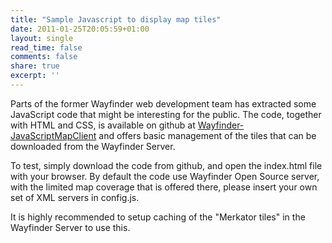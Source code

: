 ```yaml
---
title: "Sample Javascript to display map tiles"
date: 2011-01-25T20:05:59+01:00
layout: single
read_time: false
comments: false
share: true
excerpt: ''
---
```


Parts of the former Wayfinder web development team has extracted some
JavaScript code that might be interesting for the public. The code, together
with HTML and CSS, is available on github at
[Wayfinder-JavaScriptMapClient](http://github.com/wayfinder/Wayfinder-JavaScriptMapClient) and offers basic management
of the tiles that can be downloaded from the Wayfinder Server.

To test, simply download the code from github, and open the index.html file
with your browser. By default the code use Wayfinder Open Source server, with
the limited map coverage that is offered there, please insert your own set of
XML servers in config.js.

It is highly recommended to setup caching of the "Merkator tiles" in the
Wayfinder Server to use this.
